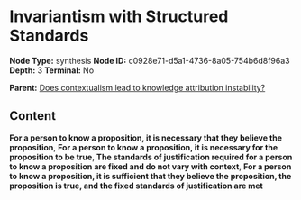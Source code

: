 # Invariantism with Structured Standards

**Node Type:** synthesis
**Node ID:** c0928e71-d5a1-4736-8a05-754b6d8f96a3
**Depth:** 3
**Terminal:** No

**Parent:** [Does contextualism lead to knowledge attribution instability?](does-contextualism-lead-to-knowledge-attribution-instability.md)

## Content

**For a person to know a proposition, it is necessary that they believe the proposition**, **For a person to know a proposition, it is necessary for the proposition to be true**, **The standards of justification required for a person to know a proposition are fixed and do not vary with context**, **For a person to know a proposition, it is sufficient that they believe the proposition, the proposition is true, and the fixed standards of justification are met**
